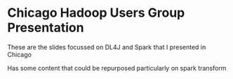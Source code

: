 # Chicago Hadoop Users Group Presentation

These are the slides focussed on DL4J and Spark that I presented in Chicago

Has some content that could be repurposed particularly on spark transform
